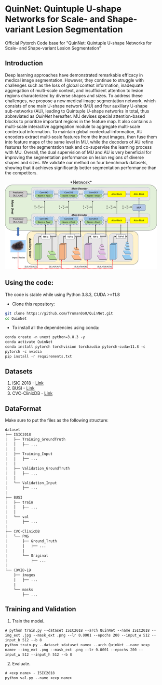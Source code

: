 # QuinNet: Quintuple U-shape Networks for Scale- and Shape-variant Lesion Segmentation
Official Pytorch Code base for "QuinNet: Quintuple U-shape Networks for Scale- and Shape-variant Lesion Segmentation"

## Introduction
Deep learning approaches have demonstrated remarkable efficacy in medical image segmentation. However, they continue to struggle with challenges such as the loss of global context information, inadequate aggregation of multi-scale context, and insufficient attention to lesion regions characterized by diverse shapes and sizes. To address these challenges, we propose a new medical image segmentation network, which consists of one main U-shape network (MU) and four auxiliary U-shape sub-networks (AU), leading to Quintuple U-shape networks in total, thus abbreviated as *QuinNet* hereafter. MU devises special attention-based blocks to prioritize important regions in the feature map. It also contains a multi-scale interactive aggregation module to aggregate multi-scale contextual information. To maintain global contextual information, AU encoders extract multi-scale features from the input images, then fuse them into feature maps of the same level in MU, while the decoders of AU refine features for the segmentation task and co-supervise the learning process with MU. Overall, the dual supervision of MU and AU is very beneficial for improving the segmentation performance on lesion regions of diverse shapes and sizes. We validate our method on four benchmark datasets, showing that it achieves significantly better  segmentation performance than the competitors. 
<p align="center">
  *Network*
  <img src="imgs/QuinNet.png"/>
</p>

## Using the code:
The code is stable while using Python 3.8.3, CUDA >=11.8
- Clone this repository:
```bash
git clone https://github.com/Truman0o0/QuinNet.git
cd QuinNet
```
- To install all the dependencies using conda:
```
conda create -n unext python=3.8.3 -y
conda activate QuinNet
conda install pytorch torchvision torchaudio pytorch-cuda=11.8 -c pytorch -c nvidia
pip install -r requirements.txt
```

## Datasets
1) ISIC 2018 - [Link](https://challenge.isic-archive.com/data/)
2) BUSI - [Link](https://www.kaggle.com/aryashah2k/breast-ultrasound-images-dataset)
3) CVC-ClinicDB - [Link](https://www.dropbox.com/scl/fi/ky766dwcxt9meq3aklkip/CVC-ClinicDB.rar?rlkey=61xclnrraadf1niqdvldlds93&e=1&dl=0)

## DataFormat
Make sure to put the files as the following structure:
```
dataset
├── ISIC2018
|   ├── Training_GroundTruth
|   │   ├── ...
|   │
|   ├── Training_Input
|   │   ├── ...
|   │
|   ├── Validation_GroundTruth
|   │   ├── ...
|   │
|   └── Validation_Input
|       ├── ...
|
├── BUSI
|   ├── train
|   │   ├── ...
|   │
|   └── val
|       ├── ...
|
├── CVC-ClinicDB
|   └── PNG
|       ├── Ground_Truth
|       |   ├── ...
|       |
|       └── Original
|           ├── ...
|
└── COVID-19
    ├── images
    |   ├── ...
    |
    └── masks
        ├── ...
```

## Training and Validation
1) Train the model.
```
# python train.py --dataset ISIC2018 --arch QuinNet --name ISIC2018 --img_ext .jpg --mask_ext .png --lr 0.0001 --epochs 200 --input_w 512 --input_h 512 --b 8  
python train.py --dataset <dataset name> --arch QuinNet --name <exp name> --img_ext .png --mask_ext .png --lr 0.0001 --epochs 200 --input_w 512 --input_h 512 --b 8
```
2) Evaluate.
```
# <exp name> - ISIC2018
python val.py --name <exp name>
```
